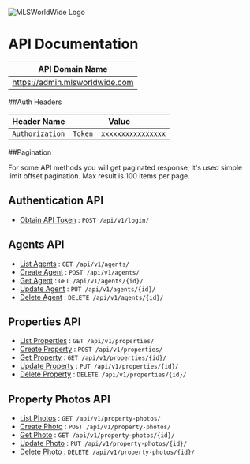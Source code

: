 ![MLSWorldWide Logo](https://ci5.googleusercontent.com/proxy/OSca2ixc5IjnouIi-gjP34tKEMHMQ2z0xV3w2tlSNOgxazvHuoWUD-AuB3eiIlr5HaR7bs-JQW8=s0-d-e1-ft#https://mlsworldwide.com/mls-logo.png)

# API Documentation

| API Domain Name |
| ------------- |
| https://admin.mlsworldwide.com  |

##Auth Headers

| Header Name  | Value |
| ------------- | ------------- |
| `Authorization`  | `Token  xxxxxxxxxxxxxxxx`  |

##Pagination

For some API methods you will get paginated response,
it's used simple limit offset pagination. Max result is 100 items per page.

## Authentication API

* [Obtain API Token](login/post.md) : `POST /api/v1/login/`

## Agents API

* [List Agents](agents/list.md) : `GET /api/v1/agents/`
* [Create Agent](agents/post.md) : `POST /api/v1/agents/`
* [Get Agent](agents/get.md) : `GET /api/v1/agents/{id}/`
* [Update Agent](agents/put.md) : `PUT /api/v1/agents/{id}/`
* [Delete Agent](agents/delete.md) : `DELETE /api/v1/agents/{id}/`


## Properties API

* [List Properties](properties/list.md) : `GET /api/v1/properties/`
* [Create Property](properties/post.md) : `POST /api/v1/properties/`
* [Get Property](properties/get.md) : `GET /api/v1/properties/{id}/`
* [Update Property](properties/put.md) : `PUT /api/v1/properties/{id}/`
* [Delete Property](properties/delete.md) : `DELETE /api/v1/properties/{id}/`

## Property Photos API

* [List Photos](property-photos/list.md) : `GET /api/v1/property-photos/`
* [Create Photo](property-photos/post.md) : `POST /api/v1/property-photos/`
* [Get Photo](property-photos/get.md) : `GET /api/v1/property-photos/{id}/`
* [Update Photo](property-photos/put.md) : `PUT /api/v1/property-photos/{id}/`
* [Delete Photo](property-photos/delete.md) : `DELETE /api/v1/property-photos/{id}/`
